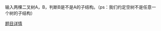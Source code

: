 输入两棵二叉树A，B，判断B是不是A的子结构。（ps：我们约定空树不是任意一个树的子结构）

[题目详情](https://www.nowcoder.com/practice/6e196c44c7004d15b1610b9afca8bd88?tpId=13&tqId=11170&tPage=1&rp=1&ru=%2Fta%2Fcoding-interviews&qru=%2Fta%2Fcoding-interviews%2Fquestion-ranking)